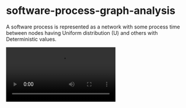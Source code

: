 # software-process-graph-analysis
A software process is represented as a network with some process time between nodes having Uniform distribution (U) and others with Deterministic values.



![example-video](https://user-images.githubusercontent.com/18319568/113047354-331f0380-916f-11eb-8ca6-6e7a422b9a15.mp4)

